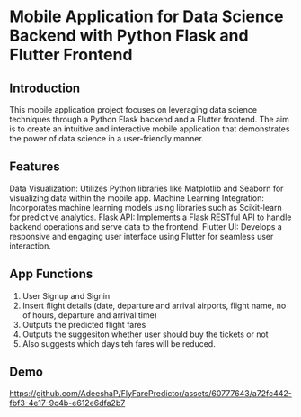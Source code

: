 # Mobile Application for Data Science Backend with Python Flask and Flutter Frontend

## Introduction 

This mobile application project focuses on leveraging data science techniques through a Python Flask backend and a Flutter frontend. The aim is to create an intuitive and interactive mobile application that demonstrates the power of data science in a user-friendly manner.

## Features

Data Visualization: Utilizes Python libraries like Matplotlib and Seaborn for visualizing data within the mobile app.
Machine Learning Integration: Incorporates machine learning models using libraries such as Scikit-learn for predictive analytics.
Flask API: Implements a Flask RESTful API to handle backend operations and serve data to the frontend.
Flutter UI: Develops a responsive and engaging user interface using Flutter for seamless user interaction.

## App Functions

1. User Signup and Signin
2. Insert flight details (date, departure and arrival airports, flight name, no of hours, departure and arrival time)
3. Outputs the predicted flight fares
4. Outputs the suggesiton whether user should buy the tickets or not
5. Also suggests which days teh fares will be reduced.

## Demo

https://github.com/AdeeshaP/FlyFarePredictor/assets/60777643/a72fc442-fbf3-4e17-9c4b-e612e6dfa2b7

